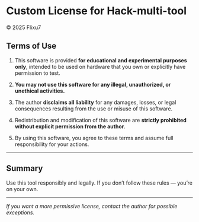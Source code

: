 # Custom License for Hack-multi-tool

© 2025 Flixu7

## Terms of Use

1. This software is provided **for educational and experimental purposes only**, intended to be used on hardware that you own or explicitly have permission to test.

2. **You may not use this software for any illegal, unauthorized, or unethical activities.**

3. The author **disclaims all liability** for any damages, losses, or legal consequences resulting from the use or misuse of this software.

4. Redistribution and modification of this software are **strictly prohibited without explicit permission from the author**.

5. By using this software, you agree to these terms and assume full responsibility for your actions.

---

## Summary

Use this tool responsibly and legally. If you don’t follow these rules — you’re on your own.

---

*If you want a more permissive license, contact the author for possible exceptions.*
